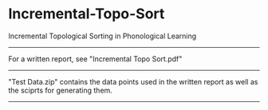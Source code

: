 # Incremental-Topo-Sort
Incremental Topological Sorting in Phonological Learning

---
For a written report, see "Incremental Topo Sort.pdf"

---
"Test Data.zip" contains the data points used in the written report as well as the sciprts for generating them.

---
